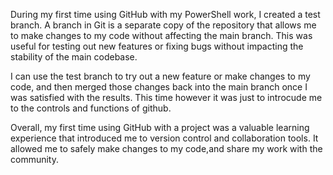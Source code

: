 During my first time using GitHub with my PowerShell work, I created a test branch. A branch in Git is a separate copy of the repository that allows me to make changes to my code without affecting the main branch. This was useful for testing out new features or fixing bugs without impacting the stability of the main codebase.

I can use the test branch to try out a new feature or make changes to my code, and then merged those changes back into the main branch once I was satisfied with the results. This time however it was just to introcude me to the controls and functions of github.

Overall, my first time using GitHub with a project was a valuable learning experience that introduced me to version control and collaboration tools. It allowed me to safely make changes to my code,and share my work with the community.